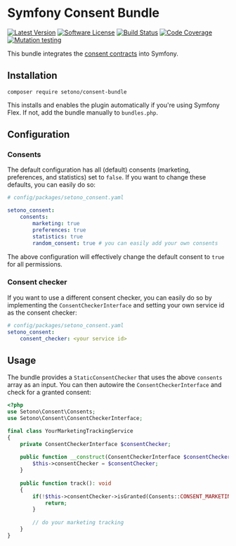 # Symfony Consent Bundle

[![Latest Version][ico-version]][link-packagist]
[![Software License][ico-license]](LICENSE)
[![Build Status][ico-github-actions]][link-github-actions]
[![Code Coverage][ico-code-coverage]][link-code-coverage]
[![Mutation testing][ico-infection]][link-infection]

This bundle integrates the [consent contracts](https://github.com/Setono/consent-contracts) into Symfony.

## Installation

```shell
composer require setono/consent-bundle
```

This installs and enables the plugin automatically if you're using Symfony Flex. If not, add the bundle manually
to `bundles.php`.

## Configuration

### Consents

The default configuration has all (default) consents (marketing, preferences, and statistics) set to `false`. If you want to
change these defaults, you can easily do so:

```yaml
# config/packages/setono_consent.yaml

setono_consent:
    consents:
        marketing: true
        preferences: true
        statistics: true
        random_consent: true # you can easily add your own consents
```

The above configuration will effectively change the default consent to `true` for all permissions.

### Consent checker

If you want to use a different consent checker, you can easily do so by implementing the `ConsentCheckerInterface` and
setting your own service id as the consent checker:

```yaml
# config/packages/setono_consent.yaml
setono_consent:
    consent_checker: <your service id>
```

## Usage

The bundle provides a `StaticConsentChecker` that uses the above `consents` array as an input.
You can then autowire the `ConsentCheckerInterface` and check for a granted consent:

```php
<?php
use Setono\Consent\Consents;
use Setono\Consent\ConsentCheckerInterface;

final class YourMarketingTrackingService
{
    private ConsentCheckerInterface $consentChecker;
    
    public function __construct(ConsentCheckerInterface $consentChecker) {
        $this->consentChecker = $consentChecker;
    }
    
    public function track(): void
    {
        if(!$this->consentChecker->isGranted(Consents::CONSENT_MARKETING)) {
            return;
        }
        
        // do your marketing tracking
    }
}
```

[ico-version]: https://poser.pugx.org/setono/consent-bundle/v/stable
[ico-license]: https://poser.pugx.org/setono/consent-bundle/license
[ico-github-actions]: https://github.com/Setono/ConsentBundle/workflows/build/badge.svg
[ico-code-coverage]: https://codecov.io/gh/Setono/ConsentBundle/branch/1.x/graph/badge.svg
[ico-infection]: https://img.shields.io/endpoint?style=flat&url=https%3A%2F%2Fbadge-api.stryker-mutator.io%2Fgithub.com%2FSetono%2FConsentBundle%2F1.x

[link-packagist]: https://packagist.org/packages/setono/consent-bundle
[link-github-actions]: https://github.com/Setono/ConsentBundle/actions
[link-code-coverage]: https://codecov.io/gh/Setono/ConsentBundle
[link-infection]: https://dashboard.stryker-mutator.io/reports/github.com/Setono/ConsentBundle/1.x
